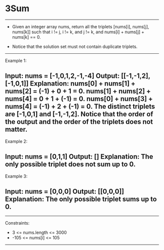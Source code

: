 # 3Sum

---
* Given an integer array nums, return all the triplets [nums[i], nums[j], nums[k]] such that i != j, i != k, and j != k, and nums[i] + nums[j] + nums[k] == 0.

* Notice that the solution set must not contain duplicate triplets.

 
---
Example 1:

Input: nums = [-1,0,1,2,-1,-4]
Output: [[-1,-1,2],[-1,0,1]]
Explanation: 
nums[0] + nums[1] + nums[2] = (-1) + 0 + 1 = 0.
nums[1] + nums[2] + nums[4] = 0 + 1 + (-1) = 0.
nums[0] + nums[3] + nums[4] = (-1) + 2 + (-1) = 0.
The distinct triplets are [-1,0,1] and [-1,-1,2].
Notice that the order of the output and the order of the triplets does not matter.
---
Example 2:

Input: nums = [0,1,1]
Output: []
Explanation: The only possible triplet does not sum up to 0.
---
Example 3:

Input: nums = [0,0,0]
Output: [[0,0,0]]
Explanation: The only possible triplet sums up to 0.
---
 
---
Constraints:

   *  3 <= nums.length <= 3000
   *  -105 <= nums[i] <= 105

---
